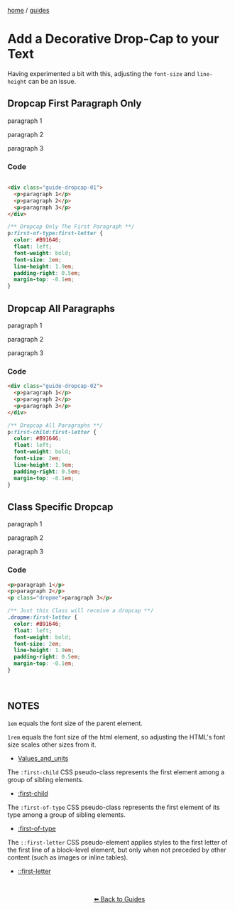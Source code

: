 
<p><a href="/">home</a> / <a href="/guides">guides</a></p>
<div class="rainbow-retro"></div>

# Add a Decorative Drop-Cap to your Text

Having experimented a bit with this, adjusting the `font-size` and `line-height` can be an issue.

## Dropcap First Paragraph Only


<div class="guide-dropcap-01">
  <p>paragraph 1</p>
  <p>paragraph 2</p>
  <p>paragraph 3</p>
</div>

### Code

```html

<div class="guide-dropcap-01">
  <p>paragraph 1</p>
  <p>paragraph 2</p>
  <p>paragraph 3</p>
</div>

```

```css
/** Dropcap Only The First Paragraph **/
p:first-of-type:first-letter {
  color: #B91646;
  float: left;
  font-weight: bold;
  font-size: 2em;
  line-height: 1.9em;
  padding-right: 0.5em;
  margin-top: -0.1em;
} 
```


## Dropcap All Paragraphs


<div class="guide-dropcap-02">
  <p>paragraph 1</p>
  <p>paragraph 2</p>
  <p>paragraph 3</p>
</div>

### Code

```html
<div class="guide-dropcap-02">
  <p>paragraph 1</p>
  <p>paragraph 2</p>
  <p>paragraph 3</p>
</div>

```

```css
/** Dropcap All Paragraphs **/
p:first-child:first-letter {
  color: #B91646;
  float: left;
  font-weight: bold;
  font-size: 2em;
  line-height: 1.9em;
  padding-right: 0.5em;
  margin-top: -0.1em;
}

```

## Class Specific Dropcap

<p>paragraph 1</p>
<p>paragraph 2</p>
<p class="dropme">paragraph 3</p>


### Code

```html
<p>paragraph 1</p>
<p>paragraph 2</p>
<p class="dropme">paragraph 3</p>

```

```css
/** Just this Class will receive a dropcap **/
.dropme:first-letter {
  color: #B91646;
  float: left;
  font-weight: bold;
  font-size: 2em;
  line-height: 1.9em;
  padding-right: 0.5em;
  margin-top: -0.1em;
}

```

<p class="spacers"> <br /></p>

## NOTES


`1em` equals the font size of the parent element. 

`1rem` equals the font size of the html element, so adjusting the HTML's font size scales other sizes from it.


 * [Values_and_units](https://developer.mozilla.org/en-US/docs/Learn/CSS/Building_blocks/Values_and_units)


The `:first-child` CSS pseudo-class represents the first element among a group of sibling elements.

 * [:first-child](https://developer.mozilla.org/en-US/docs/Web/CSS/:first-child)

The `:first-of-type` CSS pseudo-class represents the first element of its type among a group of sibling elements.

 * [:first-of-type](https://developer.mozilla.org/en-US/docs/Web/CSS/:first-of-type)


The `::first-letter` CSS pseudo-element applies styles to the first letter of the first line of a block-level element, but only when not preceded by other content (such as images or inline tables).

 * [::first-letter](https://developer.mozilla.org/en-US/docs/Web/CSS/::first-letter)


<p class="spacers"> <br /></p>
<div align="center" >
  <p>
    <a href="https://beau.sh/guides/">⬅️ Back to Guides</a>
  </p>
</div>
